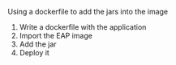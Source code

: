 Using a dockerfile to add the jars into the image

1. Write a dockerfile with the application 
2. Import the EAP image
3. Add the jar
4. Deploy it